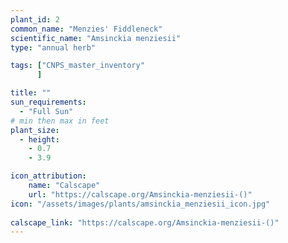 ```yaml
---
plant_id: 2
common_name: "Menzies' Fiddleneck"
scientific_name: "Amsinckia menziesii"
type: "annual herb"

tags: ["CNPS_master_inventory"
      ]

title: ""
sun_requirements:
  - "Full Sun"
# min then max in feet
plant_size:
  - height: 
    - 0.7
    - 3.9

icon_attribution: 
    name: "Calscape" 
    url: "https://calscape.org/Amsinckia-menziesii-()"
icon: "/assets/images/plants/amsinckia_menziesii_icon.jpg"
 
calscape_link: "https://calscape.org/Amsinckia-menziesii-()"
---
```



